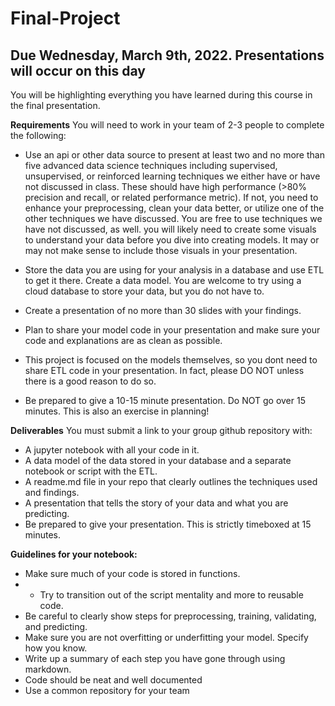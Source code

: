 # Final-Project

## Due Wednesday, March 9th, 2022. Presentations will occur on this day
You will be highlighting everything you have learned during this course in the final presentation. 

**Requirements**
You will need to work in your team of 2-3 people to complete the following:

- Use an api or other data source to present at least two and no more than five advanced data science techniques including supervised, unsupervised, or reinforced learning techniques we either have or have not discussed in class. These should have high performance (>80% precision and recall, or related performance metric). If not, you need to enhance your preprocessing, clean your data better, or utilize one of the other techniques we have discussed. You are free to use techniques we have not discussed, as well.
you will likely need to create some visuals to understand your data before you dive into creating models. It may or may not make sense to include those visuals in your presentation.

- Store the data you are using for your analysis in a database and use ETL to get it there. Create a data model. You are welcome to try using a cloud database to store your data, but you do not have to.
- Create a presentation of no more than 30 slides with your findings.
- Plan to share your model code in your presentation and make sure your code and explanations are as clean as possible.
- This project is focused on the models themselves, so you dont need to share ETL code in your presentation. In fact, please DO NOT unless there is a good reason to do so.
- Be prepared to give a 10-15 minute presentation. Do NOT go over 15 minutes. This is also an exercise in planning!

**Deliverables**
You must submit a link to your group github repository with:
- A jupyter notebook with all your code in it.
- A data model of the data stored in your database and a separate notebook or script with the ETL.
- A readme.md file in your repo that clearly outlines the techniques used and findings.
- A presentation that tells the story of your data and what you are predicting.
- Be prepared to give your presentation. This is strictly timeboxed at 15 minutes.

**Guidelines for your notebook:**
- Make sure much of your code is stored in functions. 
- - Try to transition out of the script mentality and more to reusable code.
- Be careful to clearly show steps for preprocessing, training, validating, and predicting.
- Make sure you are not overfitting or underfitting your model. Specify how you know.
- Write up a summary of each step you have gone through using markdown.
- Code should be neat and well documented
- Use a common repository for your team
